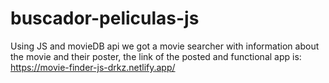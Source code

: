# buscador-peliculas-js
Using JS and movieDB api we got a movie searcher with information about the movie and their poster, the link of the posted and functional app is: https://movie-finder-js-drkz.netlify.app/
